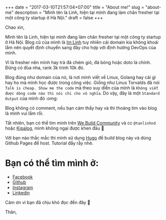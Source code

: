 +++
date = "2017-03-10T21:57:04+07:00"
title = "About me!"
slug = "about-me"
description = "Mình tên là Linh, hiện tại mình đang làm chân fresher tại một công ty startup ở Hà Nội."
draft = false
+++

Chao xìn,

Mình tên là Linh, hiện tại mình đang làm chân fresher tại một công ty startup ở Hà Nội. Blog cũ của mình là [Im Linh](https://imlinh.com) tuy nhiên cái domain kia không khoái lắm nên quyết định chuyển sang đây cho hợp với định hướng DevOps của mình. 

Vì là fresher nên mình hay trà đá chém gió, đá bóng hoặc doto là chính. Đừng có đùa nha, rank 3k trình 10k đó.

Blog đúng như domain của nó, là nơi mình viết về Linux, Golang hay cái gì hay ho mà mình học được trong công việc. Giống như Linus Torvalds đã nói `Talk is cheap. Show me the code` mà theo suy diễn của mình là `Không viết được dòng code nào thì nói chi cho vô nghĩa`. Do vậy, đây là một `Standard Output` của mình đó :omg: 

Blog không có comment, nếu bạn cảm thấy hay và thi thoảng tìm vào blog là mình vui lắm rồi. 

Tất nhiên, bạn có thể tìm mình trên [We Build Community](https://chat.webuild.community/) và cc `@tanlinhnd` hoặc [Kipalog](https://kipalog.com/users/tanlinh/mypage), mình không ngại được khen đâu :troll:

Với bạn nào thắc mắc thì mình sử dụng [Hugo](https://gohugo.io/) để build blog này và dùng Github Pages để host. Tutorial đầy rẫy nhé.

# Bạn có thể tìm mình ở:

- [Facebook](https://facebook.com/tanlinh.nd)
- [Github](https://github.com/tanlinhnd)
- [Instagram](https://instagram.com/tanlinhnd)
- [Linkedin](https://linkedin.com/in/tanlinhnd/)

Cảm ơn vì bạn đã chịu khó đọc đến đây :troll:

Thân,